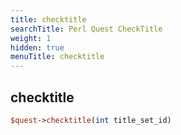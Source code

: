 ```yaml
---
title: checktitle
searchTitle: Perl Quest CheckTitle
weight: 1
hidden: true
menuTitle: checktitle
---
```

## checktitle
```perl
$quest->checktitle(int title_set_id)
```